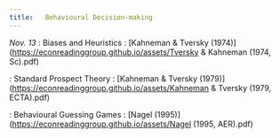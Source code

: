 ```yaml
---
title:   Behavioural Decision-making
---
```



_Nov. 13_
: Biases and Heuristics
  : [Kahneman & Tversky (1974)](https://econreadinggroup.github.io/assets/Tversky & Kahneman (1974, Sc).pdf)

: Standard Prospect Theory
  : [Kahneman & Tversky (1979)](https://econreadinggroup.github.io/assets/Kahneman & Tversky (1979, ECTA).pdf)

: Behavioural Guessing Games
  : [Nagel (1995)](https://econreadinggroup.github.io/assets/Nagel (1995, AER).pdf)

